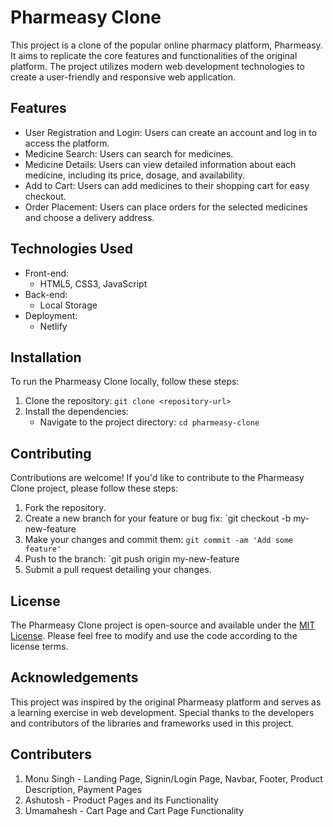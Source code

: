# Pharmeasy Clone

This project is a clone of the popular online pharmacy platform, Pharmeasy. It aims to replicate the core features and functionalities of the original platform. The project utilizes modern web development technologies to create a user-friendly and responsive web application.


## Features

- User Registration and Login: Users can create an account and log in to access the platform.
- Medicine Search: Users can search for medicines.
- Medicine Details: Users can view detailed information about each medicine, including its price, dosage, and availability.
- Add to Cart: Users can add medicines to their shopping cart for easy checkout.
- Order Placement: Users can place orders for the selected medicines and choose a delivery address.

## Technologies Used

- Front-end:
  - HTML5, CSS3, JavaScript
- Back-end:
  - Local Storage
- Deployment:
  - Netlify

## Installation

To run the Pharmeasy Clone locally, follow these steps:

1. Clone the repository: `git clone <repository-url>`
2. Install the dependencies:
   - Navigate to the project directory: `cd pharmeasy-clone`


## Contributing

Contributions are welcome! If you'd like to contribute to the Pharmeasy Clone project, please follow these steps:

1. Fork the repository.
2. Create a new branch for your feature or bug fix: `git checkout -b my-new-feature
3. Make your changes and commit them: `git commit -am 'Add some feature'`
4. Push to the branch: `git push origin my-new-feature
5. Submit a pull request detailing your changes.

## License

The Pharmeasy Clone project is open-source and available under the [MIT License](https://opensource.org/licenses/MIT). Please feel free to modify and use the code according to the license terms.

## Acknowledgements

This project was inspired by the original Pharmeasy platform and serves as a learning exercise in web development. Special thanks to the developers and contributors of the libraries and frameworks used in this project.

## Contributers

1. Monu Singh - Landing Page, Signin/Login Page, Navbar, Footer, Product Description, Payment Pages
2. Ashutosh - Product Pages and its Functionality
3. Umamahesh - Cart Page and Cart Page Functionality
